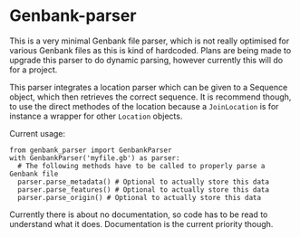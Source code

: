 # Genbank-parser

This is a very minimal Genbank file parser, which is not really optimised for various Genbank files as this is kind of hardcoded. Plans are being made to upgrade this parser to do dynamic parsing, however currently this will do for a project. 

This parser integrates a location parser which can be given to a Sequence object, which then retrieves the correct sequence. It is recommend though, to use the direct methodes of the location because a `JoinLocation` is for instance a wrapper for other `Location` objects.

Current usage:
```
from genbank_parser import GenbankParser
with GenbankParser('myfile.gb') as parser:
  # The following methods have to be called to properly parse a Genbank file
  parser.parse_metadata() # Optional to actually store this data
  parser.parse_features() # Optional to actually store this data
  parser.parse_origin() # Optional to actually store this data
```

Currently there is about no documentation, so code has to be read to understand what it does. Documentation is the current priority though.
